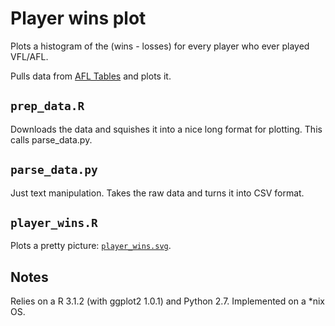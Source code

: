 Player wins plot
================

Plots a histogram of the (wins - losses) for every player who ever played VFL/AFL.

Pulls data from [AFL Tables](http://afltables.com/afl/afl_index.html) and plots it.

## `prep_data.R`

Downloads the data and squishes it into a nice long format for plotting. This calls parse_data.py.

## `parse_data.py`

Just text manipulation. Takes the raw data and turns it into CSV format.

## `player_wins.R`

Plots a pretty picture: [`player_wins.svg`](https://github.com/smcateer/afl_score_plot/blob/player_wins/player_wins.svg).

## Notes

Relies on a R 3.1.2 (with ggplot2 1.0.1) and Python 2.7. Implemented on a *nix OS.
